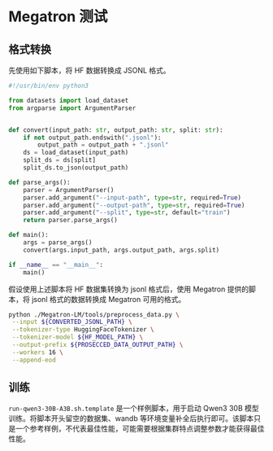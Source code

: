 # Megatron 测试

## 格式转换

先使用如下脚本，将 HF 数据转换成 JSONL 格式。

```python
#!/usr/bin/env python3

from datasets import load_dataset
from argparse import ArgumentParser


def convert(input_path: str, output_path: str, split: str):
    if not output_path.endswith(".jsonl"):
        output_path = output_path + ".jsonl"
    ds = load_dataset(input_path)
    split_ds = ds[split]
    split_ds.to_json(output_path)

def parse_args():
    parser = ArgumentParser()
    parser.add_argument("--input-path", type=str, required=True)
    parser.add_argument("--output-path", type=str, required=True)
    parser.add_argument("--split", type=str, default="train")
    return parser.parse_args()

def main():
    args = parse_args()
    convert(args.input_path, args.output_path, args.split)

if __name__ == "__main__":
    main()
```

假设使用上述脚本将 HF 数据集转换为 jsonl 格式后，使用 Megatron 提供的脚本，将 jsonl 格式的数据转换成 Megatron 可用的格式。

```bash
python ./Megatron-LM/tools/preprocess_data.py \
 --input ${CONVERTED_JSONL_PATH} \
 --tokenizer-type HuggingFaceTokenizer \
 --tokenizer-model ${HF_MODEL_PATH} \
 --output-prefix ${PROSECCED_DATA_OUTPUT_PATH} \
 --workers 16 \
 --append-eod
```


## 训练

`run-qwen3-30B-A3B.sh.template` 是一个样例脚本，用于启动 Qwen3 30B 模型训练。将脚本开头留空的数据集、wandb 等环境变量补全后执行即可。该脚本只是一个参考样例，不代表最佳性能，可能需要根据集群特点调整参数才能获得最佳性能。

